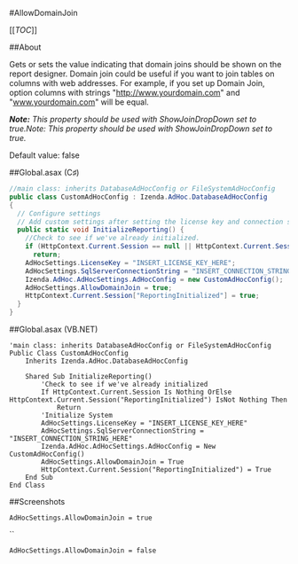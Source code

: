 #AllowDomainJoin

[[_TOC_]]

##About

Gets or sets the value indicating that domain joins should be shown on the report designer. Domain join could be useful if you want to join tables on columns with web addresses. For example, if you set up Domain Join, option columns with strings "http://www.yourdomain.com" and "www.yourdomain.com" will be equal.

_**Note:** This property should be used with ShowJoinDropDown set to true.Note: This property should be used with ShowJoinDropDown set to true._

Default value: false

##Global.asax (C♯)

```csharp
//main class: inherits DatabaseAdHocConfig or FileSystemAdHocConfig
public class CustomAdHocConfig : Izenda.AdHoc.DatabaseAdHocConfig
{
  // Configure settings
  // Add custom settings after setting the license key and connection string by overriding the ConfigureSettings() method
  public static void InitializeReporting() {
    //Check to see if we've already initialized.
    if (HttpContext.Current.Session == null || HttpContext.Current.Session["ReportingInitialized"] != null)
      return;
    AdHocSettings.LicenseKey = "INSERT_LICENSE_KEY_HERE";
    AdHocSettings.SqlServerConnectionString = "INSERT_CONNECTION_STRING_HERE";
    Izenda.AdHoc.AdHocSettings.AdHocConfig = new CustomAdHocConfig();
    AdHocSettings.AllowDomainJoin = true;
    HttpContext.Current.Session["ReportingInitialized"] = true;
  }
}
```

##Global.asax (VB.NET)

```visualbasic
'main class: inherits DatabaseAdHocConfig or FileSystemAdHocConfig
Public Class CustomAdHocConfig
    Inherits Izenda.AdHoc.DatabaseAdHocConfig

    Shared Sub InitializeReporting()
        'Check to see if we've already initialized
        If HttpContext.Current.Session Is Nothing OrElse HttpContext.Current.Session("ReportingInitialized") IsNot Nothing Then
            Return
        'Initialize System
        AdHocSettings.LicenseKey = "INSERT_LICENSE_KEY_HERE"
        AdHocSettings.SqlServerConnectionString = "INSERT_CONNECTION_STRING_HERE"
        Izenda.AdHoc.AdHocSettings.AdHocConfig = New CustomAdHocConfig()
        AdHocSettings.AllowDomainJoin = True
        HttpContext.Current.Session("ReportingInitialized") = True
    End Sub
End Class
```

##Screenshots

``AdHocSettings.AllowDomainJoin = true``

``
![]()

``AdHocSettings.AllowDomainJoin = false``

![]()